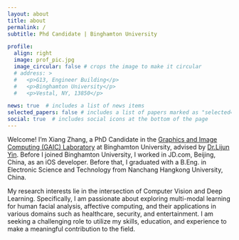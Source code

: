 ```yaml
---
layout: about
title: about
permalink: /
subtitle: Phd Candidate | Binghamton University

profile:
  align: right
  image: prof_pic.jpg
  image_circular: false # crops the image to make it circular
  # address: >
  #   <p>G13, Engineer Building</p>
  #   <p>Binghamton University</p>
  #   <p>Vestal, NY, 13850</p>

news: true  # includes a list of news items
selected_papers: false # includes a list of papers marked as "selected={true}"
social: true  # includes social icons at the bottom of the page
---
```


Welcome! I’m Xiang Zhang, a PhD Candidate in the [Graphics and Image Computing (GAIC) Laboratory](https://www.cs.binghamton.edu/~lijun/Research/IGC.html) at Binghamton University, advised by [Dr.Lijun Yin](https://www.cs.binghamton.edu/~lijun/). Before I joined Binghamton University, I worked in JD.com, Beijing, China, as an iOS developer. Before that, I graduated with a B.Eng. in Electronic Science and Technology from Nanchang Hangkong University, China. 

My research interests lie in the intersection of Computer Vision and Deep Learning. Specifically, I am passionate about exploring multi-modal learning for human facial analysis, affective computing, and their applications in various domains such as healthcare, security, and entertainment. I am seeking a challenging role to utilize my skills, education, and experience to make a meaningful contribution to the field.
